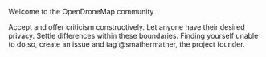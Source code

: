 Welcome to the OpenDroneMap community

Accept and offer criticism constructively. Let anyone have their desired privacy.
Settle differences within these boundaries.
Finding yourself unable to do so, create an issue and tag @smathermather, the project founder.
